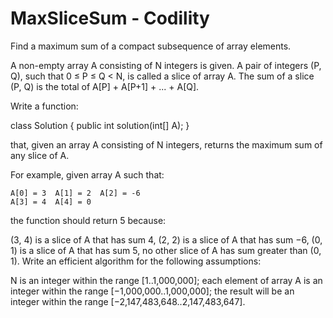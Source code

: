 # MaxSliceSum - Codility
Find a maximum sum of a compact subsequence of array elements.

A non-empty array A consisting of N integers is given. A pair of integers (P, Q), such that 0 ≤ P ≤ Q < N, is called a slice of array A. The sum of a slice (P, Q) is the total of A[P] + A[P+1] + ... + A[Q].

Write a function:

class Solution { public int solution(int[] A); }

that, given an array A consisting of N integers, returns the maximum sum of any slice of A.

For example, given array A such that:
```
A[0] = 3  A[1] = 2  A[2] = -6
A[3] = 4  A[4] = 0
```
the function should return 5 because:

(3, 4) is a slice of A that has sum 4,
(2, 2) is a slice of A that has sum −6,
(0, 1) is a slice of A that has sum 5,
no other slice of A has sum greater than (0, 1).
Write an efficient algorithm for the following assumptions:

N is an integer within the range [1..1,000,000];
each element of array A is an integer within the range [−1,000,000..1,000,000];
the result will be an integer within the range [−2,147,483,648..2,147,483,647].